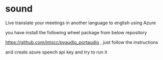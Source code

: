 # sound

Live translate your meetings in another language to english using Azure


you have install the  following wheel package from below repository 

https://github.com/intxcc/pyaudio_portaudio , just follow the instructions


and create azure speech api key  and  try to run it


